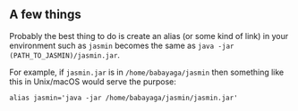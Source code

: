 A few things
---

Probably the best thing to do is create an alias (or some kind of
link) in your environment such as `jasmin` becomes the same as `java
-jar (PATH_TO_JASMIN)/jasmin.jar`.

For example, if `jasmin.jar` is in `/home/babayaga/jasmin` then
something like this in Unix/macOS would serve the purpose:
```
alias jasmin='java -jar /home/babayaga/jasmin/jasmin.jar'
```
